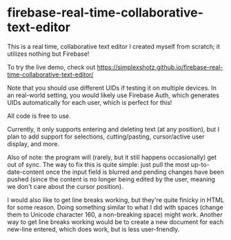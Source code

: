 # firebase-real-time-collaborative-text-editor
This is a real time, collaborative text editor I created myself from scratch; it utilizes nothing but Firebase!

To try the live demo, check out https://simplexshotz.github.io/firebase-real-time-collaborative-text-editor/

Note that you should use different UIDs if testing it on multiple devices. In an real-world setting, you would likely use Firebase Auth, which generates UIDs automatically for each user, which is perfect for this!

All code is free to use.

Currently, it only supports entering and deleting text (at any position), but I plan to add support for selections, cutting/pasting, cursor/active user display, and more.

Also of note: the program will (rarely, but it still happens occasionally) get out of sync. The way to fix this is quite simple: just pull the most up-to-date-content once the input field is blurred and pending changes have been pushed (since the content is no longer being edited by the user, meaning we don't care about the cursor position).

I would also like to get line breaks working, but they're quite finicky in HTML for some reason. Doing something similar to what I did with spaces (change them to Unicode character 160, a non-breaking space) might work. Another way to get line breaks working would be to create a new document for each new-line entered, which does work, but is less user-friendly.
